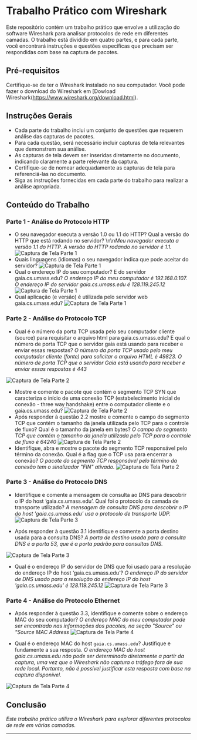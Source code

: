 # Trabalho Prático com Wireshark

Este repositório contém um trabalho prático que envolve a utilização do software Wireshark para analisar protocolos de rede em diferentes camadas. O trabalho está dividido em quatro partes, e para cada parte, você encontrará instruções e questões específicas que precisam ser respondidas com base na captura de pacotes.

## Pré-requisitos

Certifique-se de ter o Wireshark instalado no seu computador. Você pode fazer o download do Wireshark em [Dowload Wireshark(https://www.wireshark.org/download.html).

## Instruções Gerais

- Cada parte do trabalho inclui um conjunto de questões que requerem análise das capturas de pacotes.
- Para cada questão, será necessário incluir capturas de tela relevantes que demonstrem sua análise.
- As capturas de tela devem ser inseridas diretamente no documento, indicando claramente a parte relevante da captura.
- Certifique-se de nomear adequadamente as capturas de tela para referenciá-las no documento.
- Siga as instruções fornecidas em cada parte do trabalho para realizar a análise apropriada.

## Conteúdo do Trabalho

### Parte 1 - Análise do Protocolo HTTP

-  O seu navegador executa a versão 1.0 ou 1.1 do HTTP? Qual a versão do HTTP que está rodando no
servidor?
\n\n*Meu navegador executa a versão 1.1 do HTTP. A versão do HTTP rodando no servidor é 1.1.*
![Captura de Tela Parte 1](Screenshots/parte1_1.png)
- Quais linguagens (idiomas) o seu navegador indica que pode aceitar do servidor?
![Captura de Tela Parte 1](Screenshots/parte1_2.png)
- Qual o endereço IP do seu computador? E do servidor gaia.cs.umass.edu?
*O endereço IP do meu computador é 192.168.0.107. O endereço IP do servidor gaia.cs.umass.edu é 128.119.245.12*
![Captura de Tela Parte 1](Screenshots/parte1_3.png)
- Qual aplicação (e versão) é utilizada pelo servidor web gaia.cs.umass.edu?
![Captura de Tela Parte 1](Screenshots/parte1_4.png)

### Parte 2 - Análise do Protocolo TCP

- Qual é o número da porta TCP usada pelo seu computador cliente (source) para requisitar o arquivo
html para gaia.cs.umass.edu? E qual o número de porta TCP que o servidor gaia está usando para receber e enviar
essas respostas?
*O número da porta TCP usado pelo meu computador cliente (fonte) para solicitar o arquivo HTML é 49823. O número de porta TCP que o servidor Gaia está usando para receber e enviar essas respostas é 443*

![Captura de Tela Parte 2](Screenshots/parte2_1.png)
- Mostre e comente o pacote que contém o segmento TCP SYN que caracteriza o início de uma
conexão TCP (estabelecimento inicial de conexão - three way handshake) entre o computador cliente e o
gaia.cs.umass.edu?
![Captura de Tela Parte 2](Screenshots/parte2_2.png)
- Após responder à questão 2.2 mostre e comente o campo do segmento TCP que contém o tamanho
da janela utilizada pelo TCP para o controle de fluxo? Qual é o tamanho da janela em bytes?
*O campo do segmento TCP que contém o tamanho da janela utilizada pelo TCP para o controle de fluxo é 64240*
![Captura de Tela Parte 2](Screenshots/parte2_3.png)
-  Identifique, abra e mostre o pacote do segmento TCP responsável pelo término da conexão. Qual é
a flag que o TCP usa para encerrar a conexão?
*O pacote do segmento TCP responsável pelo término da conexão tem o sinalizador "FIN" ativado.*
![Captura de Tela Parte 2](Screenshots/parte2_4.png)


### Parte 3 - Análise do Protocolo DNS

- Identifique e comente a mensagem de consulta ao DNS para descobrir o IP do host
‘gaia.cs.umass.edu’. Qual foi o protocolo da camada de transporte utilizado?
*A mensagem de consulta DNS para descobrir o IP do host 'gaia.cs.umass.edu' usa o protocolo de transporte UDP.*
![Captura de Tela Parte 3](Screenshots/parte3_1.png)

-  Após responder à questão 3.1 identifique e comente a porta destino usada para a consulta DNS?
*A porta de destino usada para a consulta DNS é a porta 53, que é a porta padrão para consultas DNS.*

![Captura de Tela Parte 3](Screenshots/parte3_2.png)

- Qual é o endereço IP do servidor de DNS que foi usado para a resolução do endereço IP do host
‘gaia.cs.umass.edu’?
*O endereço IP do servidor de DNS usado para a resolução do endereço IP do host 'gaia.cs.umass.edu' é 128.119.245.12*
![Captura de Tela Parte 3](Screenshots/parte3_3.png)

### Parte 4 - Análise do Protocolo Ethernet

- Após responder à questão 3.3, identifique e comente sobre o endereço MAC do seu computador?
*O endereço MAC do meu computador pode ser encontrado nas informações dos pacotes, na seção "Source" ou "Source MAC Address*
![Captura de Tela Parte 4](Screenshots/parte4_1.png)

- Qual é o endereço MAC do host `gaia.cs.umass.edu`? Justifique e fundamente a sua resposta.
*O endereço MAC do host gaia.cs.umass.edu não pode ser determinado diretamente a partir da captura, uma vez que o Wireshark não captura o tráfego fora de sua rede local. Portanto, não é possível justificar esta resposta com base na captura disponível.*

![Captura de Tela Parte 4](Screenshots/parte4_2.png)

## Conclusão

*Este trabalho prático utiliza o Wireshark para explorar diferentes protocolos de rede em várias camadas.*

--- 

